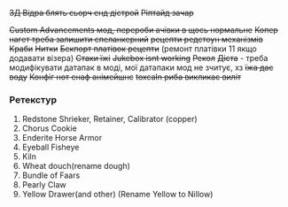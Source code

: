 ~~3Д Відра блять сьорч енд дістрой~~
~~Ріптайд зачар~~

~~Custom Advancements мод, перероби ачівки в щось нормальне~~
~~Копер нагет треба залишити спеланкерний~~
~~рецепти редстоун механізмів~~
~~Краби~~
~~Нитки~~
~~Бекпорт платівок рецепти~~
(ремонт платівки 11 якщо додавати візера)
~~Стаки їжі~~
~~Jukebox isnt working~~
~~Рекол~~
~~Дієта~~ - треба модифікувати датапак в моді, мої датапаки мод не зчитує, хз
~~їжа дає воду~~
~~Конфіг нот енаф анімейшнс~~
~~toxcaln риба викликає виліт~~
### Ретекстур
1) Redstone Shrieker, Retainer, Calibrator (copper)
2) Chorus Cookie
3) Enderite Horse Armor
4) Eyeball Fisheye
5) Kiln
6) Wheat douch(rename dough)
7) Bundle of Faars
8) Pearly Claw
9) Yellow Drawer(and other) (Rename Yellow to Nillow)

